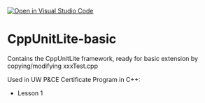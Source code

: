 [![Open in Visual Studio Code](https://classroom.github.com/assets/open-in-vscode-f059dc9a6f8d3a56e377f745f24479a46679e63a5d9fe6f495e02850cd0d8118.svg)](https://classroom.github.com/online_ide?assignment_repo_id=6813641&assignment_repo_type=AssignmentRepo)
# CppUnitLite-basic
Contains the CppUnitLite framework, ready for basic extension by copying/modifying xxxTest.cpp

Used in UW P&CE Certificate Program in C++:
* Lesson 1
